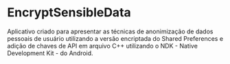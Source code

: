 # EncryptSensibleData

Aplicativo criado para apresentar as técnicas de anonimização de dados pessoais de usuário utilizando a versão encriptada do Shared Preferences e adição 
de chaves de API em arquivo C++ utilizando o NDK - Native Development Kit - do Android.
